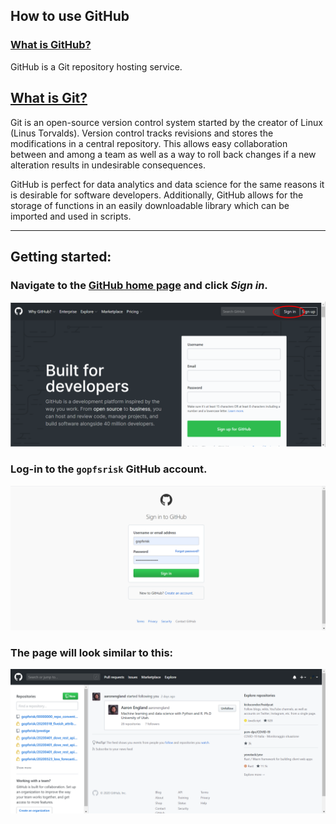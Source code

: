 ## How to use GitHub

### [What is GitHub?](https://techcrunch.com/2012/07/14/what-exactly-is-github-anyway/)

GitHub is a Git repository hosting service.

## [What is Git?](https://www.howtogeek.com/180167/htg-explains-what-is-github-and-what-do-geeks-use-it-for/)

Git is an open-source version control system started by the creator of Linux (Linus Torvalds). Version control tracks revisions and stores the modifications in a central repository. This allows easy collaboration between and among a team as well as a way to roll back changes if a new alteration results in undesirable consequences.

GitHub is perfect for data analytics and data science for the same reasons it is desirable for software developers. Additionally, GitHub allows for the storage of functions in an easily downloadable library which can be imported and used in scripts.

---

## Getting started:

### Navigate to the [GitHub home page](https://github.com/) and click *Sign in*.

![GitHub Home Page](img/1_github_home.PNG)

### Log-in to the ```gopfsrisk``` GitHub account.

![Sign-in Page](img/2_sign_in.PNG)

### The page will look similar to this:

![Profile home](img/3_profile_home.PNG)



